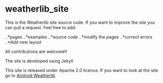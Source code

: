 # weatherlib_site

This is the Weatherlib site source code. If you want to improve the site you can pull
a request.
Feel free to add:

..*pages
..*examples
..*source code
..*modify the pages
..*correct errors
..*Add new layout

All contributions are welcome!!

The site is developed using Jekyll.

This site is released under Apache 2.0 licence.
If you want to look at the site go to [Android Weatherlib](http://survivingwithandroid.github.io/WeatherLib/)

